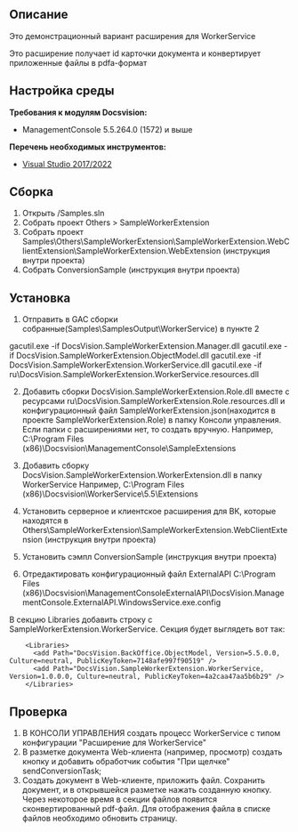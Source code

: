 ## Описание
Это демонстрационный вариант расширения для WorkerService

Это расширение получает id карточки документа и конвертирует приложенные файлы в pdfa-формат

## Настройка среды

**Требования к модулям Docsvision:**

* ManagementConsole 5.5.264.0 (1572) и выше

**Перечень необходимых инструментов:** 
* [Visual Studio 2017/2022](https://www.visualstudio.com)

## Сборка

1. Открыть /Samples.sln
2. Собрать проект Others > SampleWorkerExtension
3. Собрать проект Samples\Others\SampleWorkerExtension\SampleWorkerExtension.WebClientExtension\SampleWorkerExtension.WebExtension (инструкция внутри проекта)
4. Собрать ConversionSample (инструкция внутри проекта)

## Установка

1. Отправить в GAC сборки собранные(Samples\SamplesOutput\WorkerService) в пункте 2

gacutil.exe -if DocsVision.SampleWorkerExtension.Manager.dll
gacutil.exe -if DocsVision.SampleWorkerExtension.ObjectModel.dll
gacutil.exe -if DocsVision.SampleWorkerExtension.WorkerService.dll
gacutil.exe -if ru\DocsVision.SampleWorkerExtension.WorkerService.resources.dll

2. Добавить сборки DocsVision.SampleWorkerExtension.Role.dll вместе с ресурсами ru\DocsVision.SampleWorkerExtension.Role.resources.dll и конфигурационный файл SampleWorkerExtension.json(находится в проекте SampleWorkerExtension.Role) в папку Консоли управления. 
Если папки с расширениями нет, то создать вручную. Например, C:\Program Files (x86)\Docsvision\ManagementConsole\SampleExtensions

3. Добавить сборку DocsVision.SampleWorkerExtension.WorkerExtension.dll в папку WorkerService
Например, C:\Program Files (x86)\Docsvision\WorkerService\5.5\Extensions

4. Установить серверное и клиентское расширения для ВК, которые находятся в Others\SampleWorkerExtension\SampleWorkerExtension.WebClientExtension (инструкция внутри проекта)

5. Установить сэмпл ConversionSample (инструкция внутри проекта)

6. Отредактировать конфигурационный файл ExternalAPI
C:\Program Files (x86)\Docsvision\ManagementConsoleExternalAPI\DocsVision.ManagementConsole.ExternalAPI.WindowsService.exe.config

В секцию Libraries добавить строку с SampleWorkerExtension.WorkerService. Секция будет выглядеть вот так:
```
	<Libraries>
      <add Path="DocsVision.BackOffice.ObjectModel, Version=5.5.0.0, Culture=neutral, PublicKeyToken=7148afe997f90519" />
	  <add Path="DocsVision.SampleWorkerExtension.WorkerService, Version=1.0.0.0, Culture=neutral, PublicKeyToken=4a2caa47aa5b6b29" /> 
    </Libraries>
```

## Проверка

1. В КОНСОЛИ УПРАВЛЕНИЯ создать процесс WorkerService с типом конфигурации "Расширение для WorkerService"
2. В разметке документа Web-клиента (например, просмотр) создать кнопку и добавить обработчик события "При щелчке" 
sendConversionTask;
3. Создать документ в Web-клиенте, приложить файл. Сохранить документ, и в открывшейся разметке нажать созданную кнопку. Через некоторое время в секции файлов появится сконвертированный pdf-файл. Для отображения файла в списке файлов необходимо обновить страницу.